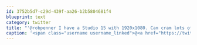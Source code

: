 ```yaml
---
id: 3752b5d7-c29d-439f-aa26-b2b5804681f4
blueprint: text
category: twitter
title: "'@robpenner I have a Studio 15 with 1920x1080. Can cram lots of code in. Friends complain about the small text but its perfect for me."
caption: '<span class="username username_linked">@<a href="https://twitter.com/robpenner" title="Robert Penner">robpenner</a></span> I have a Studio 15 with 1920x1080. Can cram lots of code in. Friends complain about the small text but its perfect for me.'
---
```

